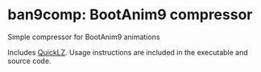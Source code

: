 # ban9comp: BootAnim9 compressor
Simple compressor for BootAnim9 animations

Includes [QuickLZ](http://www.quicklz.com/). Usage instructions are included in the executable and source code.
